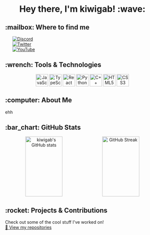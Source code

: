 <h1 align="center">Hey there, I'm kiwigab! :wave:</h1>
<h2>:mailbox: Where to find me</h2>
<ul style="list-style-type: none;">
  <li>
    <a href="https://discord.com/users/402863479192551455"><img src="https://img.shields.io/badge/Discord-@kiwigab-7289DA?style=for-the-badge&logo=discord&logoColor=white" alt="Discord"></a>
  </li>
  <li>
    <a href="https://twitter.com/kiwigab_"><img src="https://img.shields.io/badge/Twitter-@kiwigab_-1DA1F2?style=for-the-badge&logo=x&logoColor=white" alt="Twitter"></a>
  </li>
  <li>
    <a href="https://www.youtube.com/@kiwigab_"><img src="https://img.shields.io/badge/YouTube-@kiwigab-red?style=for-the-badge&logo=youtube&logoColor=white" alt="YouTube"></a>
  </li>
</ul>
<h2>:wrench: Tools & Technologies</h2>
<p align="center">
  <img src="https://cdn.jsdelivr.net/gh/devicons/devicon/icons/javascript/javascript-original.svg" width="40px" alt="JavaScript"/>
  <img src="https://cdn.jsdelivr.net/gh/devicons/devicon/icons/typescript/typescript-original.svg" width="40px" alt="TypeScript"/>
  <img src="https://cdn.jsdelivr.net/gh/devicons/devicon/icons/react/react-original.svg" width="40px" alt="React"/>
  <img src="https://cdn.jsdelivr.net/gh/devicons/devicon/icons/python/python-original.svg" width="40px" alt="Python"/>
  <img src="https://cdn.jsdelivr.net/gh/devicons/devicon/icons/cplusplus/cplusplus-original.svg" width="40px" alt="C++"/>
  <img src="https://cdn.jsdelivr.net/gh/devicons/devicon/icons/html5/html5-original.svg" width="40px" alt="HTML5"/>
  <img src="https://cdn.jsdelivr.net/gh/devicons/devicon/icons/css3/css3-original.svg" width="40px" alt="CSS3"/>
</p>
<h2>:computer: About Me</h2>
<p>
ehh
</p>
<h2>:bar_chart: GitHub Stats</h2>
<p align="center">
  <img src="https://github-readme-stats.vercel.app/api?username=kiwigab&show_icons=true&theme=radical" alt="kiwigab's GitHub stats" width="49%" height="195px"/>
  <img src="https://github-readme-streak-stats.herokuapp.com/?user=kiwigab&theme=radical" alt="GitHub Streak" width="49%" height="195px"/>
</p>
<h2>:rocket: Projects & Contributions</h2>
<p>
  Check out some of the cool stuff I've worked on! <br>
  <a href="https://github.com/kiwigab?tab=repositories">🔗 View my repositories</a>
</p>
